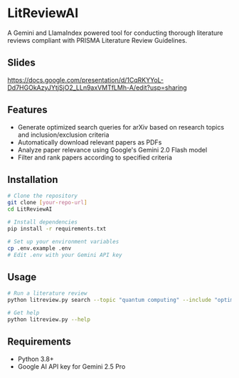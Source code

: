 # LitReviewAI

A Gemini and LlamaIndex powered tool for conducting thorough literature reviews compliant with PRISMA Literature Review Guidelines.

## Slides

https://docs.google.com/presentation/d/1CqRKYYoL-Dd7HGOkAzyJYtjSjO2_LLn9axVMTfLMh-A/edit?usp=sharing

## Features

- Generate optimized search queries for arXiv based on research topics and inclusion/exclusion criteria
- Automatically download relevant papers as PDFs
- Analyze paper relevance using Google's Gemini 2.0 Flash model
- Filter and rank papers according to specified criteria

## Installation

```bash
# Clone the repository
git clone [your-repo-url]
cd LitReviewAI

# Install dependencies
pip install -r requirements.txt

# Set up your environment variables
cp .env.example .env
# Edit .env with your Gemini API key
```

## Usage

```bash
# Run a literature review
python litreview.py search --topic "quantum computing" --include "optimization algorithms" --exclude "financial applications"

# Get help
python litreview.py --help
```

## Requirements

- Python 3.8+
- Google AI API key for Gemini 2.5 Pro 
